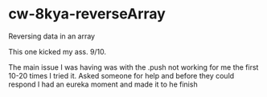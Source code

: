 # cw-8kya-reverseArray
 Reversing data in an array

This one kicked my ass. 9/10. 

The main issue I was having was with the .push not working for me the first 10-20 times I tried it.
Asked someone for help and before they could respond I had an eureka moment and made it to he finish